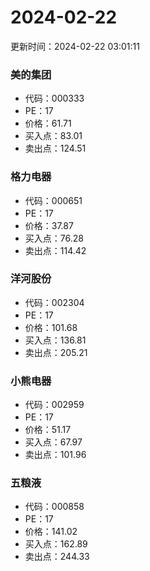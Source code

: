 # 2024-02-22 
 更新时间：2024-02-22 03:01:11 

### 美的集团
* 代码：000333
* PE：17
* 价格：61.71
* 买入点：83.01
* 卖出点：124.51

### 格力电器
* 代码：000651
* PE：17
* 价格：37.87
* 买入点：76.28
* 卖出点：114.42

### 洋河股份
* 代码：002304
* PE：17
* 价格：101.68
* 买入点：136.81
* 卖出点：205.21

### 小熊电器
* 代码：002959
* PE：17
* 价格：51.17
* 买入点：67.97
* 卖出点：101.96

### 五粮液
* 代码：000858
* PE：17
* 价格：141.02
* 买入点：162.89
* 卖出点：244.33

